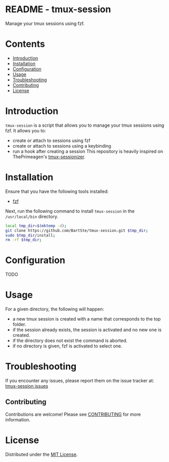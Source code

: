 # README - tmux-session
Manage your tmux sessions using fzf.

# Contents
- [Introduction](#introduction)
- [Installation](#installation)
- [Configuration](#configuration)
- [Usage](#usage)
- [Troubleshooting](#troubleshooting)
- [Contributing](#contributing)
- [License](#license)

# Introduction
`tmux-session` is a script that allows you to manage your tmux sessions using
fzf. It allows you to: 
- create or attach to sessions using fzf
- create or attach to sessions using a keybinding
- run a hook after creating a session
This repository is heavily inspired on ThePrimeagen's [tmux-sessionizer](https://github.com/ThePrimeagen/.dotfiles/blob/master/bin/.local/scripts/tmux-sessionizer).

# Installation
Ensure that you have the following tools installed:
- [fzf](www.github.com/junegunn/fzf)

Next, run the following command to install `tmux-session` in the 
`/usr/local/bin` directory.
```bash
local tmp_dir=$(mktemp -d);
git clone https://github.com/BartSte/tmux-session.git $tmp_dir;
sudo $tmp_dir/install;
rm -rf $tmp_dir;
```
# Configuration
TODO

# Usage
For a given directory, the following will happen:
- a new tmux session is created with a name that corresponds to the top folder. 
- if the session already exists, the session is activated and no new one is created.
- if the directory does not exist the command is aborted. 
- if no directory is given, fzf is activated to select one. 

# Troubleshooting
If you encounter any issues, please report them on the issue tracker at:
[tmux-session issues](https://github.com/BartSte/tmux-session/issues)

## Contributing
Contributions are welcome! Please see [CONTRIBUTING](./CONTRIBUTING.md) for
more information.

# License
Distributed under the [MIT License](./LICENCE).
